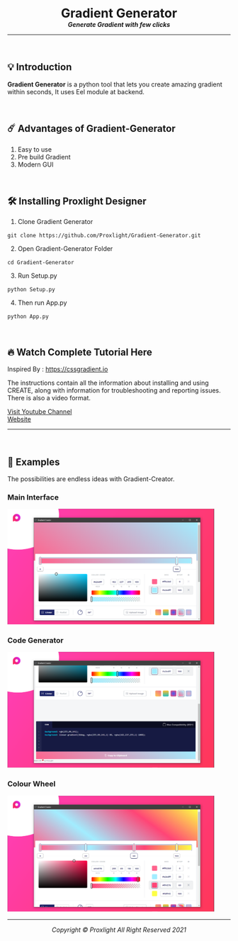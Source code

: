 <p align="center">

  <h1 align="center" style="margin: 0 auto 0 auto;">Gradient Generator</h1>
  <h5 align="center" style="margin: 0 auto 0 auto;">Generate Gradient with few clicks</h5>
  </p>
  
---
<br>

## 💡 Introduction

<b>Gradient Generator</b> is a python tool that lets you create amazing gradient within seconds, It uses Eel module at backend.
<br>

<br>



## ☄️  Advantages of <b>Gradient-Generator</b>

1. Easy to use
2. Pre build Gradient
3. Modern GUI


<br>



## 🛠  Installing Proxlight Designer

1. Clone Gradient Generator

```
git clone https://github.com/Proxlight/Gradient-Generator.git
```

2. Open Gradient-Generator Folder
```
cd Gradient-Generator
```

3. Run Setup.py
```
python Setup.py
```

4. Then run App.py
```
python App.py
```

<br>

## 🔥 Watch Complete Tutorial Here

Inspired By : https://cssgradient.io

The instructions contain all the information about installing and using CREATE, along with information for troubleshooting and reporting issues. There is also a video format.

[Visit Youtube Channel](https://www.youtube.com/channel/UCZY5SODGdRzOeD_lHCzPdKg)  
[Website](https://proxlight.github.io/)
___
<br>





## 🎯 Examples
The possibilities are endless ideas with Gradient-Creator.

### Main Interface
<img width="467" alt="Example 1" src="https://raw.githubusercontent.com/Proxlight/Gradient-Generator/main/1.png">

### Code Generator
<img width="467" alt="Example 2" src="https://raw.githubusercontent.com/Proxlight/Gradient-Generator/main/2.png">

### Colour Wheel
<img width="467" alt="Example 2" src="https://raw.githubusercontent.com/Proxlight/Gradient-Generator/main/3.png">


---

<p align="center">

  <h6 align="center" style="margin: 0 auto 0 auto;">Copyright © Proxlight All Right Reserved 2021</h1>
  </p>
